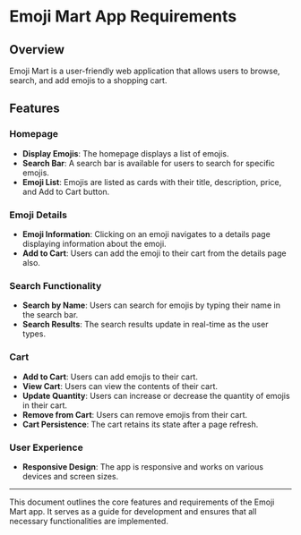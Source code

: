 # Emoji Mart App Requirements

## Overview

Emoji Mart is a user-friendly web application that allows users to browse, search, and add emojis to a shopping cart.

## Features

### Homepage

- **Display Emojis**: The homepage displays a list of emojis.
- **Search Bar**: A search bar is available for users to search for specific emojis.
- **Emoji List**: Emojis are listed as cards with their title, description, price, and Add to Cart button.

### Emoji Details

- **Emoji Information**: Clicking on an emoji navigates to a details page displaying information about the emoji.
- **Add to Cart**: Users can add the emoji to their cart from the details page also.

### Search Functionality

- **Search by Name**: Users can search for emojis by typing their name in the search bar.
- **Search Results**: The search results update in real-time as the user types.

### Cart

- **Add to Cart**: Users can add emojis to their cart.
- **View Cart**: Users can view the contents of their cart.
- **Update Quantity**: Users can increase or decrease the quantity of emojis in their cart.
- **Remove from Cart**: Users can remove emojis from their cart.
- **Cart Persistence**: The cart retains its state after a page refresh.

### User Experience

- **Responsive Design**: The app is responsive and works on various devices and screen sizes.

---

This document outlines the core features and requirements of the Emoji Mart app. It serves as a guide for development and ensures that all necessary functionalities are implemented.
